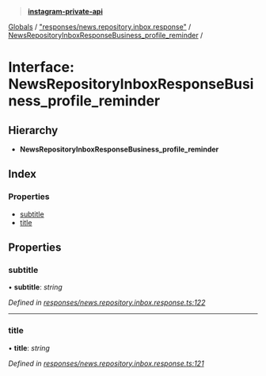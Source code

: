 > **[instagram-private-api](../README.md)**

[Globals](../globals.md) / ["responses/news.repository.inbox.response"](../modules/_responses_news_repository_inbox_response_.md) / [NewsRepositoryInboxResponseBusiness_profile_reminder](_responses_news_repository_inbox_response_.newsrepositoryinboxresponsebusiness_profile_reminder.md) /

# Interface: NewsRepositoryInboxResponseBusiness_profile_reminder

## Hierarchy

* **NewsRepositoryInboxResponseBusiness_profile_reminder**

## Index

### Properties

* [subtitle](_responses_news_repository_inbox_response_.newsrepositoryinboxresponsebusiness_profile_reminder.md#subtitle)
* [title](_responses_news_repository_inbox_response_.newsrepositoryinboxresponsebusiness_profile_reminder.md#title)

## Properties

###  subtitle

• **subtitle**: *string*

*Defined in [responses/news.repository.inbox.response.ts:122](https://github.com/Nerixyz/instagram-private-api/blob/e5037ee/src/responses/news.repository.inbox.response.ts#L122)*

___

###  title

• **title**: *string*

*Defined in [responses/news.repository.inbox.response.ts:121](https://github.com/Nerixyz/instagram-private-api/blob/e5037ee/src/responses/news.repository.inbox.response.ts#L121)*